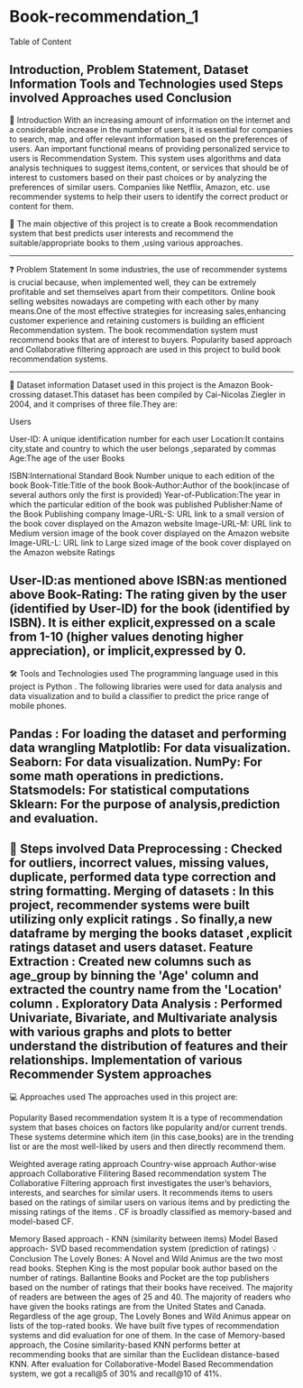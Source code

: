 # Book-recommendation_1
Table of Content

Introduction,
Problem Statement,
Dataset Information
Tools and Technologies used
Steps involved
Approaches used
Conclusion
-----------------------------------------------------

📄 Introduction
With an increasing amount of information on the internet and a considerable increase in the number of users, it is essential for companies to search, map, and offer relevant information based on the preferences of users. Aan important functional means of providing personalized service to users is Recommendation System. This system uses algorithms and data analysis techniques to suggest items,content, or services that should be of interest to customers based on their past choices or by analyzing the preferences of similar users. Companies like Netflix, Amazon, etc. use recommender systems to help their users to identify the correct product or content for them.

🎯 The main objective of this project is to create a Book recommendation system that best predicts user interests and recommend the suitable/appropriate books to them ,using various approaches.

-----------------------------------------------------

❓ Problem Statement
In some industries, the use of recommender systems is crucial because, when implemented well, they can be extremely profitable and set themselves apart from their competitors. Online book selling websites nowadays are competing with each other by many means.One of the most effective strategies for increasing sales,enhancing customer experience and retaining customers is building an efficient Recommendation system. The book recommendation system must recommend books that are of interest to buyers. Popularity based approach and Collaborative filtering approach are used in this project to build book recommendation systems.

-----------------------------------------------------

📖 Dataset information
Dataset used in this project is the Amazon Book-crossing dataset.This dataset has been compiled by Cai-Nicolas Ziegler in 2004, and it comprises of three file.They are:

Users

User-ID: A unique identification number for each user
Location:It contains city,state and country to which the user belongs ,separated by commas
Age:The age of the user
Books

ISBN:International Standard Book Number unique to each edition of the book
Book-Title:Title of the book
Book-Author:Author of the book(incase of several authors only the first is provided)
Year-of-Publication:The year in which the particular edition of the book was published
Publisher:Name of the Book Publishing company
Image-URL-S: URL link to a small version of the book cover displayed on the Amazon website
Image-URL-M: URL link to Medium version image of the book cover displayed on the Amazon website
Image-URL-L: URL link to Large sized image of the book cover displayed on the Amazon website
Ratings

User-ID:as mentioned above
ISBN:as mentioned above
Book-Rating: The rating given by the user (identified by User-ID) for the book (identified by ISBN). It is either explicit,expressed on a scale from 1-10 (higher values denoting higher appreciation), or implicit,expressed by 0.
-----------------------------------------------------

🛠️ Tools and Technologies used
The programming language used in this project is Python . The following libraries were used for data analysis and data visualization and to build a classifier to predict the price range of mobile phones.

Pandas : For loading the dataset and performing data wrangling
Matplotlib: For data visualization.
Seaborn: For data visualization.
NumPy: For some math operations in predictions.
Statsmodels: For statistical computations
Sklearn: For the purpose of analysis,prediction and evaluation.
-----------------------------------------------------

📑 Steps involved
Data Preprocessing : Checked for outliers, incorrect values, missing values, duplicate, performed data type correction and string formatting.
Merging of datasets : In this project, recommender systems were built utilizing only explicit ratings . So finally,a new dataframe by merging the books dataset ,explicit ratings dataset and users dataset.
Feature Extraction : Created new columns such as age_group by binning the 'Age' column and extracted the country name from the 'Location' column .
Exploratory Data Analysis : Performed Univariate, Bivariate, and Multivariate analysis with various graphs and plots to better understand the distribution of features and their relationships.
Implementation of various Recommender System approaches
-----------------------------------------------------

💻 Approaches used
The approaches used in this project are:

Popularity Based recommendation system
It is a type of recommendation system that bases choices on factors like popularity and/or current trends. These systems determine which item (in this case,books) are in the trending list or are the most well-liked by users and then directly recommend them.

Weighted average rating approach
Country-wise approach
Author-wise approach
Collaborative Filitering Based recommendation system
The Collaborative Filtering approach first investigates the user’s behaviors, interests, and searches for similar users. It recommends items to users based on the ratings of similar users on various items and by predicting the missing ratings of the items . CF is broadly classified as memory-based and model-based CF.

Memory Based approach - KNN (similarity between items)
Model Based approach- SVD based recommendation system (prediction of ratings)
💡 Conclusion
The Lovely Bones: A Novel and Wild Animus are the two most read books.
Stephen King is the most popular book author based on the number of ratings.
Ballantine Books and Pocket are the top publishers based on the number of ratings that their books have received.
The majority of readers are between the ages of 25 and 40.
The majority of readers who have given the books ratings are from the United States and Canada.
Regardless of the age group, The Lovely Bones and Wild Animus appear on lists of the top-rated books.
We have built five types of recommendation systems and did evaluation for one of them.
In the case of Memory-based approach, the Cosine similarity-based KNN performs better at recommending books that are similar than the Euclidean distance-based KNN.
After evaluation for Collaborative-Model Based Recommendation system, we got a recall@5 of 30% and recall@10 of 41%.
